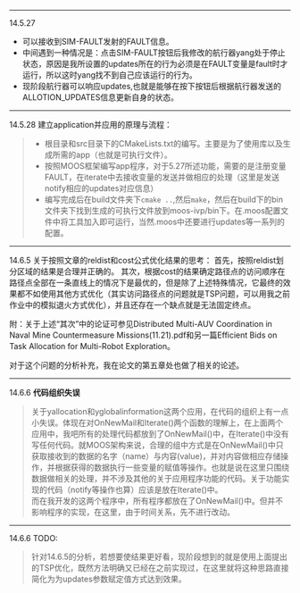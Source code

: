 
***
14.5.27
+ 可以接收到SIM-FAULT发射的FAULT信息。
+ 中间遇到一种情况是：点击SIM-FAULT按钮后我修改的航行器yang处于停止状态，原因是我所设置的updates所在的行为必须是在FAULT变量是fault时才运行，所以这时yang找不到自己应该运行的行为。
+ 现阶段航行器可以响应updates,也就是能够在按下按钮后根据航行器发送的ALLOTION_UPDATES信息更新自身的状态。

***
14.5.28
建立application并应用的原理与流程：
>+ 根目录和src目录下的CMakeLists.txt的编写。主要是为了使用库以及生成所需的app（也就是可执行文件）。
>+ 按照MOOS框架编写app程序，对于5.27所述功能，需要的是注册变量FAULT，在iterate中去接收变量的发送并做相应的处理（这里是发送notify相应的updates对应信息）
>+ 编写完成后在build文件夹下`cmake ..`,然后`make`，然后在build下的bin文件夹下找到生成的可执行文件放到moos-ivp/bin下。在.moos配置文件中将工具加入即可运行，当然.moos中还要进行updates等一系列的配置。

***
14.6.5
关于按照文章的reldist和cost公式优化结果的思考：
首先，按照reldist划分区域的结果是合理并正确的。
其次，根据cost的结果确定路径点的访问顺序在路径点全部在一条直线上的情况下是最优的，但是除了上述特殊情况，它最终的效果都不如使用其他方式优化（其实访问路径点的问题就是TSP问题，可以用我之前作业中的模拟退火方式优化），并且还存在一个缺点就是无法固定终点。

附：关于上述“其次”中的论证可参见Distributed Multi-AUV Coordination in Naval Mine Countermeasure Missions(11.21).pdf和另一篇Efficient Bids on Task Allocation for Multi-Robot Exploration。

对于这个问题的分析补充，我在论文的第五章处也做了相关的论述。


***
14.6.6
**代码组织失误**
>关于yallocation和yglobalinformation这两个应用，在代码的组织上有一点小失误。体现在对OnNewMail和Iterate()两个函数的理解上，在上面两个应用中，我吧所有的处理代码都放到了OnNewMail()中，在Iterate()中没有写任何代码。就MOOS架构来说，合理的组中方式是在OnNewMail()中只获取接收到的数据的名字（name）与内容(value)，并对内容做相应存储操作，并根据获得的数据执行一些变量的赋值等操作。也就是说在这里只围绕数据做相关的处理，并不涉及其他的关于应用程序功能的代码。关于功能实现的代码（notify等操作也算）应该是放在Iterate()中。    
>而在我开发的这两个程序中，所有程序都放在了OnNewMail()中。但并不影响程序的实现，在这里，由于时间关系，先不进行改动。

***
14.6.6
TODO:
>针对14.6.5的分析，若想要使结果更好看，现阶段想到的就是使用上面提出的TSP优化，既然方法明确又已经在之前实现过，在这里就将这种思路直接简化为为updates参数赋定值方式达到效果。
